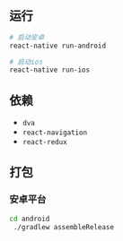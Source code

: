 ## 运行

```bash
# 启动安卓
react-native run-android

# 启动ios
react-native run-ios
```

## 依赖

- `dva` 
- `react-navigation`
- `react-redux`

## 打包

### 安卓平台

```bash
cd android
 ./gradlew assembleRelease
```